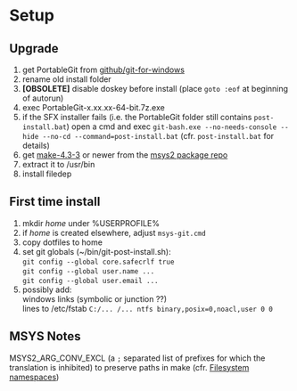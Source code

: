 # Setup
## Upgrade
  1. get PortableGit from [github/git-for-windows](https://github.com/git-for-windows/git/releases)
  2. rename old install folder
  3. **[OBSOLETE]** disable doskey before install (place `goto :eof` at beginning of autorun)
  4. exec PortableGit-x.xx.xx-64-bit.7z.exe
  5. if the SFX installer fails (i.e. the PortableGit folder still contains `post-install.bat`)
     open a cmd and exec `git-bash.exe --no-needs-console --hide --no-cd --command=post-install.bat`
     (cfr. `post-install.bat` for details)
  6. get [make-4.3-3](http://repo.msys2.org/msys/x86_64/make-4.3-3-x86_64.pkg.tar.zst) or newer from the [msys2 package repo](http://repo.msys2.org/msys/x86_64/) 
  6. extract it to /usr/bin
  7. install filedep

## First time install
  1. mkdir *home* under %USERPROFILE%
  2. if *home* is created elsewhere, adjust `msys-git.cmd`
  3. copy dotfiles to home
  4. set git globals (~/bin/git-post-install.sh):  
     `git config --global core.safecrlf true`  
     `git config --global user.name ...`  
     `git config --global user.email ...`  
  5. possibly add:  
     windows links (symbolic or junction ??)  
     lines to /etc/fstab `C:/... /... ntfs binary,posix=0,noacl,user 0 0`

## MSYS Notes
MSYS2_ARG_CONV_EXCL (a `;` separated list of prefixes for which the translation is inhibited) to preserve paths in make (cfr. [Filesystem namespaces](https://github.com/msys2/msys2/wiki/Porting))
